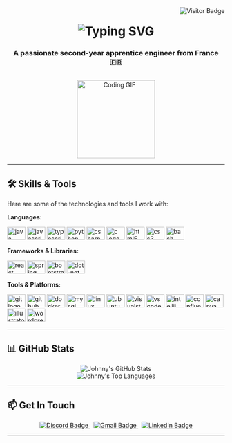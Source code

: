 <img align="right" src="https://visitor-badge.laobi.icu/badge?page_id=salesp07.salesp07" alt="Visitor Badge"/>

<h1 align="center">
  <img src="https://readme-typing-svg.herokuapp.com/?font=Righteous&size=35&center=true&vCenter=true&width=500&height=70&duration=4000&lines=Hi+There!+👋;+I'm+Johnny+RAMANANJATOVO!;" alt="Typing SVG"/>
</h1>

<h3 align="center">
  A passionate second-year apprentice engineer from France 🇫🇷
</h3>

<br>

<div align="center">
  <img height="180em" src="https://media0.giphy.com/media/VXJWhaO7afRe/giphy.gif?cid=ecf05e47nxxyc03qpgpn3b0jhzh308j7l6hpf8cq0t96j0kf&rid=giphy.gif&ct=g" alt="Coding GIF"/>
</div>

---

## 🛠️ Skills & Tools

Here are some of the technologies and tools I work with:

**Languages:**
<p align="left">
  <img src="https://cdn.jsdelivr.net/gh/devicons/devicon/icons/java/java-original.svg" height="30" width="42" alt="java logo" />
  <img src="https://cdn.jsdelivr.net/gh/devicons/devicon/icons/javascript/javascript-original.svg" height="30" width="42" alt="javascript logo" />
  <img src="https://cdn.jsdelivr.net/gh/devicons/devicon/icons/typescript/typescript-plain.svg" height="30" width="42" alt="typescript logo" />
  <img src="https://cdn.jsdelivr.net/gh/devicons/devicon/icons/python/python-original.svg" height="30" width="42" alt="python logo" />
  <img src="https://cdn.jsdelivr.net/gh/devicons/devicon/icons/csharp/csharp-original.svg" height="30" width="42" alt="csharp logo" />
  <img src="https://cdn.jsdelivr.net/gh/devicons/devicon/icons/c/c-original.svg" height="30" width="42" alt="c logo" />
  <img src="https://cdn.jsdelivr.net/gh/devicons/devicon/icons/html5/html5-original.svg" height="30" width="42" alt="html5 logo" />
  <img src="https://cdn.jsdelivr.net/gh/devicons/devicon/icons/css3/css3-original.svg" height="30" width="42" alt="css3 logo" />
  <img src="https://cdn.jsdelivr.net/gh/devicons/devicon/icons/bash/bash-original.svg" height="30" width="42" alt="bash logo" />
</p>

**Frameworks & Libraries:**
<p align="left">
  <img src="https://cdn.jsdelivr.net/gh/devicons/devicon/icons/react/react-original.svg" height="30" width="42" alt="react logo" />
  <img src="https://cdn.jsdelivr.net/gh/devicons/devicon/icons/spring/spring-original.svg" height="30" width="42" alt="spring logo" />
  <img src="https://cdn.jsdelivr.net/gh/devicons/devicon/icons/bootstrap/bootstrap-original.svg" height="30" width="42" alt="bootstrap logo" />
  <img src="https://cdn.jsdelivr.net/gh/devicons/devicon/icons/dot-net/dot-net-original.svg" height="30" width="42" alt="dot-net logo" />
</p>

**Tools & Platforms:**
<p align="left">
  <img src="https://cdn.jsdelivr.net/gh/devicons/devicon/icons/git/git-original.svg" height="30" width="42" alt="git logo" />
  <img src="https://cdn.jsdelivr.net/gh/devicons/devicon/icons/github/github-original.svg" height="30" width="42" alt="github logo" />
  <img src="https://cdn.jsdelivr.net/gh/devicons/devicon/icons/docker/docker-original.svg" height="30" width="42" alt="docker logo" />
  <img src="https://cdn.jsdelivr.net/gh/devicons/devicon/icons/mysql/mysql-original.svg" height="30" width="42" alt="mysql logo" />
  <img src="https://cdn.jsdelivr.net/gh/devicons/devicon/icons/linux/linux-original.svg" height="30" width="42" alt="linux logo" />
  <img src="https://cdn.jsdelivr.net/gh/devicons/devicon/icons/ubuntu/ubuntu-plain.svg" height="30" width="42" alt="ubuntu logo" />
  <img src="https://cdn.jsdelivr.net/gh/devicons/devicon/icons/visualstudio/visualstudio-plain.svg" height="30" width="42" alt="visualstudio logo" />
  <img src="https://cdn.jsdelivr.net/gh/devicons/devicon/icons/vscode/vscode-original.svg" height="30" width="42" alt="vscode logo" />
  <img src="https://cdn.jsdelivr.net/gh/devicons/devicon/icons/intellij/intellij-original.svg" height="30" width="42" alt="intellij logo" />
  <img src="https://cdn.jsdelivr.net/gh/devicons/devicon/icons/confluence/confluence-original.svg" height="30" width="42" alt="confluence logo" />
  <img src="https://cdn.jsdelivr.net/gh/devicons/devicon/icons/canva/canva-original.svg" height="30" width="42" alt="canva logo" />
  <img src="https://cdn.jsdelivr.net/gh/devicons/devicon/icons/illustrator/illustrator-plain.svg" height="30" width="42" alt="illustrator logo" />
  <img src="https://cdn.jsdelivr.net/gh/devicons/devicon/icons/wordpress/wordpress-original.svg" height="30" width="42" alt="wordpress logo" />
</p>

---

## 📊 GitHub Stats

<p align="center">
  <img src="https://github-readme-stats.vercel.app/api?username=salesp07&show_icons=true&theme=radical&hide_border=true&count_private=true" alt="Johnny's GitHub Stats" />
  <br/>
  <img src="https://github-readme-stats.vercel.app/api/top-langs/?username=salesp07&layout=compact&theme=radical&hide_border=true&langs_count=8" alt="Johnny's Top Languages" />
  </p>

---

## 📫 Get In Touch

<p align="center">
  <a href="https://discordapp.com/users/DarkGhost#1103" target="_blank"> <img src="https://img.shields.io/badge/Discord-DarkGhost%231103-7289DA?style=for-the-badge&logo=discord&logoColor=white" alt="Discord Badge"/>
  </a>
  &nbsp;
  <a href="mailto:ramananmichel@gmail.com" target="_blank">
    <img src="https://img.shields.io/badge/Gmail-ramananmichel@gmail.com-D14836?style=for-the-badge&logo=gmail&logoColor=white" alt="Gmail Badge"/>
  </a>
  &nbsp;
  <a href="https://www.linkedin.com/in/shenron/" target="_blank"> <img src="https://img.shields.io/badge/LinkedIn-shenron-0077B5?style=for-the-badge&logo=linkedin&logoColor=white" alt="LinkedIn Badge"/>
  </a>
</p>

---

